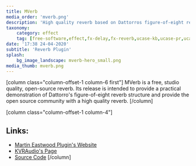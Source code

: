 ```yaml
---
title: MVerb
media_order: 'mverb.png'
description: 'High quality reverb based on Dattorros figure-of-eight reverb structure'
taxonomy:
    category: effect
    tag: [free-software,effect,fx-delay,fx-reverb,ucase-kb,ucase-pr,ucase-fx]
date: '17:38 24-04-2020'
subtitle: 'Reverb Plugin'
splash:
    bg_image_landscape: mverb-hero_small.png
media_thumb: mverb.png
---
```

[column class="column-offset-1 column-6 first"]
MVerb is a free, studio quality, open-source reverb. Its release is intended to provide a practical demonstration of Dattorro's figure-of-eight reverb structure and provide the open source community with a high quality reverb.
[/column]

[column class="column-offset-1 column-4"]
## Links:
+ [Martin Eastwood Plugin's Website](https://rekkerd.org/martin-eastwood-audio-free-plugins/)
+ [KVRAudio's Page](https://www.kvraudio.com/product/mverb-by-martin-eastwood-audio)
+ [Source Code](https://github.com/martineastwood/mverb)
[/column]
